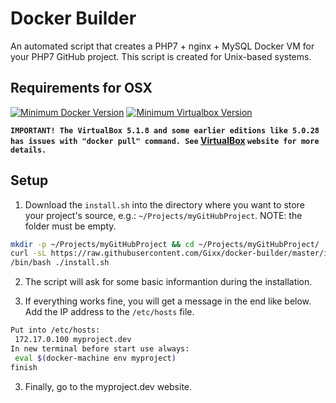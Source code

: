 # Docker Builder #

An automated script that creates a PHP7 + nginx + MySQL Docker VM for your PHP7 GitHub project. This script is created for Unix-based systems.

## Requirements for OSX ##
[![Minimum Docker Version](https://img.shields.io/badge/Docker%20Toolbox-%3E%3D1.10-blue.svg)](https://www.docker.com/products/docker-toolbox)
[![Minimum Virtualbox Version](https://img.shields.io/badge/VirtualBox-%3E%3D5.1.10-blue.svg)](https://www.virtualbox.org/wiki/Downloads?replytocom=98578)

**`IMPORTANT! The VirtualBox 5.1.8 and some earlier editions like 5.0.28 has issues with "docker pull" command. See` [VirtualBox](https://www.virtualbox.org/ticket/16084) `website for more details.`**

## Setup ##
1) Download the `install.sh` into the directory where you want to store your project's source, e.g.: `~/Projects/myGitHubProject`. 
NOTE: the folder must be empty.

```bash
mkdir -p ~/Projects/myGitHubProject && cd ~/Projects/myGitHubProject/
curl -sL https://raw.githubusercontent.com/Gixx/docker-builder/master/install.sh > ./install.sh
/bin/bash ./install.sh 
```
2) The script will ask for some basic informantion during the installation.

3) If everything works fine, you will get a message in the end like below. Add the IP address to the `/etc/hosts` file.
```bash
Put into /etc/hosts:
 172.17.0.100 myproject.dev
In new terminal before start use always:
 eval $(docker-machine env myproject)
finish
```
3) Finally, go to the myproject.dev website.
